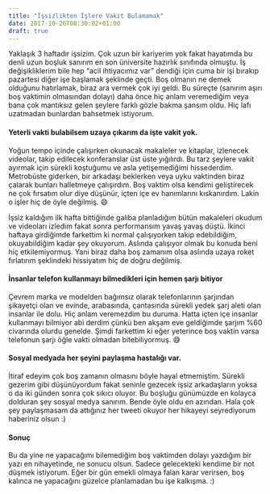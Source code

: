 ```yaml
---
title: "İşsizlikten İşlere Vakit Bulamamak"
date: 2017-10-26T00:30:02+01:00
draft: true
---
```

Yaklaşık 3 haftadır işsizim. Çok uzun bir kariyerim yok fakat hayatımda bu denli uzun boşluk sanırım en son üniversite hazırlık sınıfında olmuştu. İş değişikliklerim bile hep “acil ihtiyacımız var” dendiği için cuma bir işi bırakıp pazartesi diğer işe başlamak şeklinde geçti.
Boş olmanın ne demek olduğunu hatırlamak, biraz ara vermek çok iyi geldi. Bu süreçte (sanırım aşırı boş vaktimin olmasından dolayı) daha önce hiç anlam veremediğim veya bana çok mantıksız gelen şeylere farklı gözle bakma şansım oldu. Hiç lafı uzatmadan bunlardan bahsetmek istiyorum.


#### Yeterli vakti bulabilsem uzaya çıkarım da işte vakit yok.
Yoğun tempo içinde çalışırken okunacak makaleler ve kitaplar, izlenecek videolar, takip edilecek konferanslar üst üste yığılırdı. Bu tarz şeylere vakit ayırmak için sürekli koştuğumu ve asla yetişemediğimi hissederdim. Metrobüste giderken, bir arkadaşı beklerken veya uyku vaktinden biraz çalarak bunları halletmeye çalışırdım. Boş vaktim olsa kendimi geliştirecek ne çok fırsatım olur diye düşünür, içten içe ev hanımlarını kıskanırdım. Lakin o işler hiç de öyle değilmiş. 😄

İşsiz kaldığım ilk hafta bittiğinde galiba planladığım bütün makaleleri okudum ve videoları izledim fakat sonra performansım yavaş yavaş düştü. İkinci haftaya girdiğimde farkettim ki normal çalışıyorken takip edebildiğim, okuyabildiğim kadar şey okuyorum. Aslında çalışıyor olmak bu konuda beni hiç etkilemiyormuş. Yani biraz daha boş zamanım olsa aslında uzaya roket fırlatırım şeklindeki hissiyatım hiç de doğru değilmiş.


#### İnsanlar telefon kullanmayı bilmedikleri için hemen şarjı bitiyor

Çevrem marka ve modelden bağımsız olarak telefonlarının şarjından şikayetçi olan ve evinde, arabasında, çantasında sürekli yedek şarj aleti olan insanlar ile dolu. Hiç anlam veremezdim bu duruma. Hatta içten içe insanlar kullanmayı bilmiyor abi derdim çünkü ben akşam eve geldiğimde şarjım %60 civarında olurdu genelde. Şimdi farkettim ki eğer yeterince boş vaktin varsa telefonun şarjı öğle vakti olmadan bitebiliyormuş. 😅


#### Sosyal medyada her şeyini paylaşma hastalığı var.
İtiraf edeyim çok boş zamanın olmasını böyle hayal etmemiştim. Sürekli gezerim gibi düşünüyordum fakat seninle gezecek işsiz arkadaşların yoksa o da iki günden sonra çok sıkıcı oluyor. Bu boşluğu günümüzde en kolayca dolduran şey sosyal medya sanırım. Bende öyle oldu en azından. Hala çok şey paylaşmasam da attığınız her tweeti okuyor her hikayeyi seyrediyorum haberiniz olsun :)


#### Sonuç
Bu da yine ne yapacağımı bilemediğim boş vaktimden dolayı yazdığım bir yazı en nihayetinde, ne sonucu olsun. Sadece gelecekteki kendime bir not düşmek istiyorum. Eğer bir gün emekli olmaya falan karar verirsen, boş kalınca ne yapacağını güzelce planlamadan bu işe kalkışma. :)
